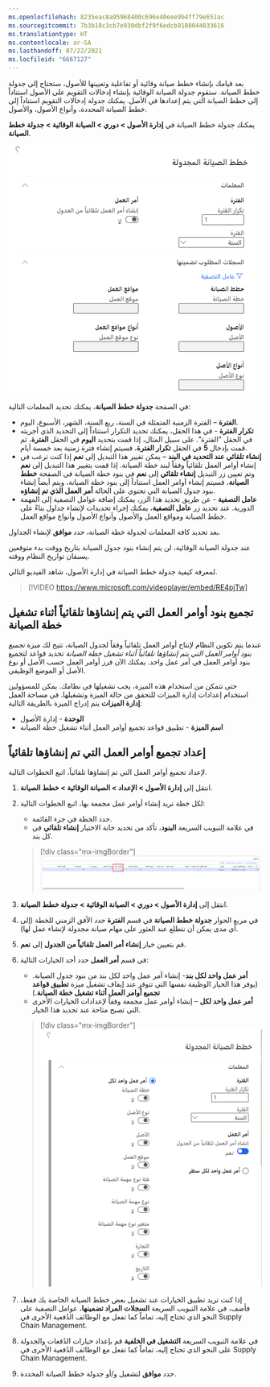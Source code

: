 ```yaml
---
ms.openlocfilehash: 8235eac8a95968400c696e40eee9b4ff79e651ac
ms.sourcegitcommit: 7b3b18c3cb7e930dbf2f9f6edcb9108044033616
ms.translationtype: HT
ms.contentlocale: ar-SA
ms.lasthandoff: 07/22/2021
ms.locfileid: "6667127"
---
```

بعد قيامك بإنشاء خطط صيانة وقائية أو تفاعلية وتعيينها للأصول، ستحتاج إلى جدولة خطط الصيانة. ستقوم جدولة الصيانة الوقائية بإنشاء إدخالات التقويم على الأصول استناداً إلى خطط الصيانة التي يتم إعدادها في الأصل. يمكنك جدولة إدخالات التقويم استناداً إلى خطط الصيانة المحددة، وأنواع الأصول، والأصول. 

يمكنك جدولة خطط الصيانة في **إدارة الأصول > دوري > الصيانة الوقائية > جدولة خطط الصيانة**. 

![لقطة شاشة لصفحة "جدولة خطط الصيانة".](../media/schedule-maintenance-jobs-ss.png)
 
في الصفحة **جدولة خطط الصيانة**، يمكنك تحديد المعلمات التالية:

- **الفترة** – الفترة الزمنية المتمثلة في السنة، ربع السنة، الشهر، الأسبوع، اليوم. 
- **تكرار الفترة** - في هذا الحقل، يمكنك تحديد التكرار استناداً إلى التحديد الذي أجريته في الحقل "الفترة". على سبيل المثال، إذا قمت بتحديد **اليوم** في الحقل **الفترة**، ثم قمت بإدخال **5** في الحقل **تكرار الفترة**، فسيتم إنشاء فترة زمنية بعد خمسة أيام. 
- **إنشاء تلقائي عند التحديد في البند** – يمكن تغيير هذا التبديل إلى **نعم** إذا كنت ترغب في إنشاء أوامر العمل تلقائياً وفقاً لبند خطة الصيانة. إذا قمت بتغيير هذا التبديل إلى **نعم** وتم تعيين زر التبديل **إنشاء تلقائي** إلى **نعم** في بنود خطة الصيانة في الصفحة **خطط الصيانة**، فسيتم إنشاء أوامر العمل استناداً إلى بنود خطة الصيانة، ويتم أيضاً إنشاء بنود جدول الصيانة التي تحتوي على الحالة **أمر العمل الذي تم إنشاؤه**. 
- **عامل التصفية** - عن طريق تحديد هذا الزر، يمكنك إضافة عوامل التصفية إلى المهمة الدورية. عند تحديد زر **عامل التصفية**، يمكنك إجراء تحديدات لإنشاء جداول بناءً على خطط الصيانة ومواقع العمل والأصول وأنواع الأصول وأنواع مواقع العمل. 

بعد تحديد كافة المعلمات لجدولة خطة الصيانة، حدد **موافق** لإنشاء الجداول. 

عند جدولة الصيانة الوقائية، لن يتم إنشاء بنود جدول الصيانة بتاريخ ووقت بدء متوقعين يسبقان تواريخ النظام ووقته. 

لمعرفة كيفية جدولة خطط الصيانة في إدارة الأصول، شاهد الفيديو التالي.

 > [!VIDEO https://www.microsoft.com/videoplayer/embed/RE4pjTw]


## <a name="group-work-order-lines-that-are-automatically-created-while-a-maintenance-plan-runs"></a>تجميع بنود أوامر العمل التي يتم إنشاؤها تلقائياً أثناء تشغيل خطة الصيانة
عندما يتم تكوين النظام لإنتاج أوامر العمل تلقائياً وفقاً لجدول الصيانة، تتيح لك ميزة *تجميع بنود أوامر العمل التي يتم إنشاؤها تلقائياً أثناء تشغيل خطة الصيانة* تحديد قواعد لتجميع بنود أوامر العمل في أمر عمل واحد. يمكنك الآن فرز أوامر العمل حسب الأصل أو نوع الأصل أو الموضع الوظيفي.

حتى تتمكن من استخدام هذه الميزة، يجب تشغيلها في نظامك. يمكن للمسؤولين استخدام إعدادات إدارة الميزات للتحقق من حالة الميزة وتشغيلها.  في مساحة العمل **إدارة الميزات** يتم إدراج الميزة بالطريقة التالية:

- **الوحدة** - إدارة الأصول
- **اسم الميزة** - تطبيق قواعد تجميع أوامر العمل أثناء تشغيل خطة الصيانة

## <a name="set-up-grouping-for-automatically-generated-work-orders"></a>إعداد تجميع أوامر العمل التي تم إنشاؤها تلقائياً
لإعداد تجميع أوامر العمل التي تم إنشاؤها تلقائياً، اتبع الخطوات التالية.

1.  انتقل إلى **إدارة الأصول > الإعداد > الصيانة الوقائية > خطط الصيانة**.
2.  لكل خطة تريد إنشاء أوامر عمل مجمعة بها، اتبع الخطوات التالية:
    - حدد الخطة في جزء القائمة.
    - في علامة التبويب السريعة **البنود**، تأكد من تحديد خانة الاختيار **إنشاء تلقائي** في كل بند.

    > [!div class="mx-imgBorder"]
    > ![لقطة شاشة لعلامة التبويب السريعة "البنود" وخانة الاختيار "إنشاء تلقائي".](../media/auto-create-ss.png) 

3.  انتقل إلى **إدارة الأصول > دوري > الصيانة الوقائية > جدولة خطط الصيانة**.
4.  في مربع الحوار **جدولة خطط الصيانة** في قسم **الفترة** حدد الأفق الزمني للخطة (إلى أي مدى يمكن أن نتطلع عند العثور على مهام صيانة مجدولة لإنشاء عمل لها).
5.  قم بتعيين خيار **إنشاء أمر العمل تلقائياً من الجدول** إلى **نعم**.
6.  في قسم **أمر العمل** حدد أحد الخيارات التالية:
    - **أمر عمل واحد لكل بند**- إنشاء أمر عمل واحد لكل بند من بنود جدول الصيانة. (يوفر هذا الخيار الوظيفة نفسها التي تتوفر عند إيقاف تشغيل ميزة **تطبيق قواعد تجميع أوامر العمل أثناء تشغيل خطة الصيانة**.)
    - **أمر عمل واحد لكل** – إنشاء أوامر عمل مجمعة وفقاً لإعدادات الخيارات الأخرى التي تصبح متاحة عند تحديد هذا الخيار.
    > [!div class="mx-imgBorder"]
    >![لقطة شاشة لمربع حوار جدولة خطط الصيانة.](../media/schedule-plan-ss.png)
7.  إذا كنت تريد تطبيق الخيارات عند تشغيل بعض خطط الصيانة الخاصة بك فقط، فأضف، في علامة التبويب السريعة **السجلات المراد تضمينها**، عوامل التصفية على النحو الذي تحتاج إليه، تماماً كما تفعل مع الوظائف الدُفعية الأخرى في Supply Chain Management.
8.  في علامة التبويب السريعة **التشغيل في الخلفية** قم بإعداد خيارات الدُفعات والجدولة على النحو الذي تحتاج إليه، تماماً كما تفعل مع الوظائف الدُفعية الأخرى في Supply Chain Management.
9.  حدد **موافق** لتشغيل و/أو جدولة خطط الصيانة المحددة.
